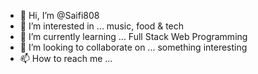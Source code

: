 - 👋 Hi, I’m @Saifi808
- 👀 I’m interested in ... music, food & tech
- 🌱 I’m currently learning ... Full Stack Web Programming
- 💞️ I’m looking to collaborate on ... something interesting
- 📫 How to reach me ... 

<!---
Saifi808/Saifi808 is a ✨ special ✨ repository because its `README.md` (this file) appears on your GitHub profile.
You can click the Preview link to take a look at your changes.
--->
